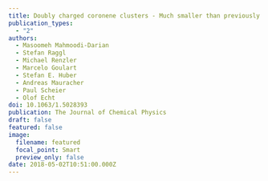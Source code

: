 ```yaml
---
title: Doubly charged coronene clusters - Much smaller than previously observed
publication_types:
  - "2"
authors:
  - Masoomeh Mahmoodi-Darian
  - Stefan Raggl
  - Michael Renzler
  - Marcelo Goulart
  - Stefan E. Huber
  - Andreas Mauracher
  - Paul Scheier
  - Olof Echt
doi: 10.1063/1.5028393
publication: The Journal of Chemical Physics
draft: false
featured: false
image:
  filename: featured
  focal_point: Smart
  preview_only: false
date: 2018-05-02T10:51:00.000Z
---
```

